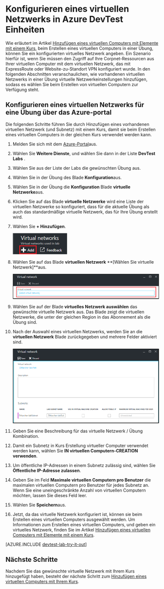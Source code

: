 <properties
    pageTitle="Konfigurieren ein virtuelles Netzwerks in Azure DevTest Kursen | Microsoft Azure"
    description="Informationen Sie zum Konfigurieren einer vorhandenen virtuellen Netzwerk und Subnetz, und verwenden Sie diese in einen virtuellen Computer mit Azure DevTest Labs"
    services="devtest-lab,virtual-machines"
    documentationCenter="na"
    authors="tomarcher"
    manager="douge"
    editor=""/>

<tags
    ms.service="devtest-lab"
    ms.workload="na"
    ms.tgt_pltfrm="na"
    ms.devlang="na"
    ms.topic="article"
    ms.date="09/06/2016"
    ms.author="tarcher"/>

# <a name="configure-a-virtual-network-in-azure-devtest-labs"></a>Konfigurieren eines virtuellen Netzwerks in Azure DevTest Einheiten

Wie erläutert im Artikel [Hinzufügen eines virtuellen Computers mit Elemente mit einem Kurs](devtest-lab-add-vm-with-artifacts.md), beim Erstellen eines virtuellen Computers in einer Übung, können Sie ein konfigurierten virtuelles Netzwerk angeben. Ein Szenario hierfür ist, wenn Sie müssen den Zugriff auf Ihre Corpnet-Ressourcen aus Ihrer virtuellen Computer mit dem virtuellen Netzwerk, das mit ExpressRoute oder Website-zu-Standort VPN konfiguriert wurde. In den folgenden Abschnitten veranschaulichen, wie vorhandenen virtuellen Netzwerks in einer Übung virtuelle Netzwerkeinstellungen hinzufügen, sodass es wählen Sie beim Erstellen von virtuellen Computern zur Verfügung steht.

## <a name="configure-a-virtual-network-for-a-lab-using-the-azure-portal"></a>Konfigurieren eines virtuellen Netzwerks für eine Übung über das Azure-portal
Die folgenden Schritte führen Sie durch Hinzufügen eines vorhandenen virtuellen Netzwerk (und Subnetz) mit einem Kurs, damit sie beim Erstellen eines virtuellen Computers in der gleichen Kurs verwendet werden kann. 

1. Melden Sie sich mit dem [Azure-Portal](http://go.microsoft.com/fwlink/p/?LinkID=525040)aus.

1. Wählen Sie **Weitere Dienste**, und wählen Sie dann in der Liste **DevTest Labs** .

1. Wählen Sie aus der Liste der Labs die gewünschten Übung aus. 

1. Wählen Sie in der Übung des Blade **Konfiguration**aus.

1. Wählen Sie in der Übung die **Konfiguration** Blade **virtuelle Netzwerke**aus.

1. Klicken Sie auf das Blade **virtuelle Netzwerke** wird eine Liste der virtuellen Netzwerke so konfiguriert, dass für die aktuelle Übung als auch das standardmäßige virtuelle Netzwerk, das für Ihre Übung erstellt wird. 

1. Wählen Sie **+ Hinzufügen**.

    ![Fügen Sie ein vorhandenes virtuelles Netzwerk mit Ihrem Kurs](./media/devtest-lab-configure-vnet/lab-settings-vnet-add.png)
    
1. Wählen Sie auf das Blade **virtuellen Netzwerk** **[Wählen Sie virtuelle Netzwerk]**aus.

    ![Wählen Sie ein vorhandenes virtuelles Netzwerk](./media/devtest-lab-configure-vnet/lab-settings-vnets-vnet1.png)
    
1. Wählen Sie auf der Blade **virtuelles Netzwerk auswählen** das gewünschte virtuelle Netzwerk aus. Das Blade zeigt die virtuellen Netzwerke, die unter der gleichen Region in das Abonnement als die Übung sind.  

1. Nach der Auswahl eines virtuellen Netzwerks, werden Sie an die **virtuellen Netzwerk** Blade zurückgegeben und mehrere Felder aktiviert sind.  

    ![Wählen Sie ein vorhandenes virtuelles Netzwerk](./media/devtest-lab-configure-vnet/lab-settings-vnets-vnet2.png)

1. Geben Sie eine Beschreibung für das virtuelle Netzwerk / Übung Kombination.

1. Damit ein Subnetz in Kurs Erstellung virtueller Computer verwendet werden kann, wählen Sie **IN virtuellen Computern-CREATION verwenden**.

1. Um öffentliche IP-Adressen in einem Subnetz zulässig sind, wählen Sie **Öffentliche IP-Adresse zulassen**.

1. Geben Sie im Feld **Maximale virtuellen Computern pro Benutzer** die maximalen virtuellen Computern pro Benutzer für jedes Subnetz an. Wenn Sie eine uneingeschränkte Anzahl von virtuellen Computern möchten, lassen Sie dieses Feld leer.

1. Wählen Sie **Speichern**aus.

1. Jetzt, da das virtuelle Netzwerk konfiguriert ist, können sie beim Erstellen eines virtuellen Computers ausgewählt werden. Um Informationen zum Erstellen eines virtuellen Computers, und geben ein virtuelles Netzwerk, finden Sie im Artikel [Hinzufügen eines virtuellen Computers mit Elemente mit einem Kurs](devtest-lab-add-vm-with-artifacts.md). 

[AZURE.INCLUDE [devtest-lab-try-it-out](../../includes/devtest-lab-try-it-out.md)]

## <a name="next-steps"></a>Nächste Schritte

Nachdem Sie das gewünschte virtuelle Netzwerk mit Ihrem Kurs hinzugefügt haben, besteht der nächste Schritt zum [Hinzufügen eines virtuellen Computers mit Ihrem Kurs](devtest-lab-add-vm-with-artifacts.md).
